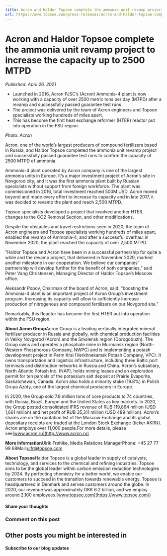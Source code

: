 ```yaml
---
title: Acron and Haldor Topsoe complete the ammonia unit revamp project to increase the capacity up to 2500 MTPD
url: https://www.topsoe.com/press-releases/acron-and-haldor-topsoe-complete-project#main-content
---
```


# Acron and Haldor Topsoe complete the ammonia unit revamp project to increase the capacity up to 2500 MTPD

*Published: April 26, 2021*

- Launched in 2016, Acron PJSC’s (Acron) Ammonia-4 plant is now working with a capacity of over 2500 metric tons per day (MTPD) after a revamp and successfully passed guarantee test runs
- The project was delivered by the team of Acron engineers and Topsoe specialists working hundreds of miles apart.
- This has become the first heat exchange reformer (HTER) reactor put into operation in the FSU region.

*Photo: Acron*

Acron, one of the world’s largest producers of compound fertilizers based in Russia, and Haldor Topsoe completed the ammonia unit revamp project and successfully passed guarantee test runs to confirm the capacity of 2500 MTPD of ammonia.

Ammonia-4 plant operated by Acron company is one of the largest ammonia units in Europe. It’s a major investment project of Acron’s site in Novgorod city, and it was the first ammonia plant built by Russian specialists without support from foreign workforce. The plant was commissioned in 2016, total investment reached 500M USD. Acron moved beyond and made every effort to increase its capacity and in late 2017, it was decided to revamp the plant and reach 2,500 MTPD.

Topsoe specialists developed a project that involved another HTER, changes to the CO2 Removal Section, and other modifications.

Despite the obstacles and travel restrictions seen in 2020, the team of Acron engineers and Topsoe specialists working hundreds of miles apart, enabled the revamp of Ammonia-4, and after a successful overhaul in November 2020, the plant reached the capacity of over 2,500 MTPD.

”Haldor Topsoe and Acron have been in a successful partnership for quite a while and the revamp project, that delivered in November 2020, marked another milestone in our cooperation. We believe our companies’ partnership will develop further for the benefit of both companies,” said Peter Vang Christensen, Managing Director of Haldor Topsoe’s Moscow office.

Aleksandr Popov, Chairman of the board of Acron, said: “boosting the Ammonia-4 plant is an important project of Acron Group’s investment program. Increasing its capacity will allow to sufficiently increase production of nitrogenous and compound fertilizers on our Novgorod site.”

Remarkably, this Reactor has become the first HTER put into operation within the FSU region.

**About Acron Group**Acron Group is a leading vertically integrated mineral fertiliser producer in Russia and globally, with chemical production facilities in Veliky Novgorod (Acron) and the Smolensk region (Dorogobuzh). The Group owns and operates a phosphate mine in Murmansk region (North-Western Phosphorous Company, NWPC) and is implementing a potash development project in Perm Krai (Verkhnekamsk Potash Company, VPC). It owns transportation and logistics infrastructure, including three Baltic port terminals and distribution networks in Russia and China. Acron’s subsidiary, North Atlantic Potash Inc. (NAP), holds mining leases and an exploration permit for ten parcels of the potassium salt deposit at Prairie Evaporite, Saskatchewan, Canada. Acron also holds a minority stake (19.8%) in Polish Grupa Azoty, one of the largest chemical producers in Europe.

In 2020, the Group sold 7.8 million tons of core products to 74 countries, with Russia, Brazil, Europe and the United States as key markets. In 2020, the Group posted consolidated IFRS revenue of RUB 119,864 million (USD 1,661 million) and net profit of RUB 35,311 million (USD 489 million). Acron’s shares are on the quotation list of the Moscow Exchange and its global depositary receipts are traded at the London Stock Exchange (ticker AKRN). Acron employs over 11,000 people.For more details, please see[www.acron.ru](http://www.acron.ru)

**More information**Ulrik Frøhlke, Media Relations ManagerPhone: +45 27 77 99 68Mail:[ulfr@topsoe.com](mailto:ulfr@topsoe.com)

**About Topsoe**Haldor Topsoe is a global leader in supply of catalysts, technology, and services to the chemical and refining industries. Topsoe aims to be the global leader within carbon emission reduction technologies by 2024. By perfecting chemistry for a better world, we enable our customers to succeed in the transition towards renewable energy. Topsoe is headquartered in Denmark and serves customers around the globe. In 2020, our revenue was approximately DKK 6.2 billion, and we employ around 2,100 employees.[www.topsoe.com](https://www.topsoe.com/)

#### Share your thoughts

### Comment on this post

## Other posts you might be interested in

#### Subscribe to our blog updates